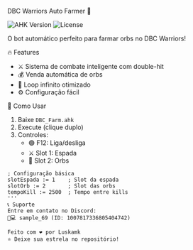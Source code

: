 DBC Warriors Auto Farmer 🐉

![AHK Version](https://img.shields.io/badge/AutoHotkey-v1.1+-brightgreen)
![License](https://img.shields.io/badge/License-MIT-blue)

O bot automático perfeito para farmar orbs no DBC Warriors!

🔥 Features
- ⚔️ Sistema de combate inteligente com double-hit
- 💰 Venda automática de orbs
- 🔄 Loop infinito otimizado
- ⚙️ Configuração fácil

🚀 Como Usar
1. Baixe `DBC_Farm.ahk`
2. Execute (clique duplo)
3. Controles:
   - 🟢 F12: Liga/desliga
   - ⚔️ Slot 1: Espada
   - 💎 Slot 2: Orbs

```autohotkey
; Configuração básica
slotEspada := 1    ; Slot da espada
slotOrb := 2       ; Slot das orbs
tempoKill := 2500  ; Tempo entre kills
'''
📞 Suporte
Entre em contato no Discord:
👨💻 sample_69 (ID: 1007817336805404742)

Feito com ❤️ por Luskamk
⭐ Deixe sua estrela no repositório!
